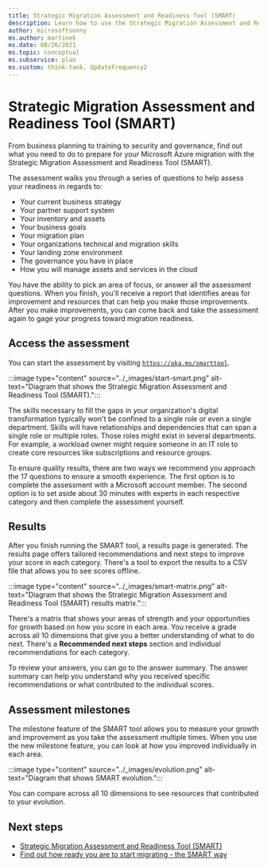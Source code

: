 ```yaml
---
title: Strategic Migration Assessment and Readiness Tool (SMART)
description: Learn how to use the Strategic Migration Assessment and Readiness Tool (SMART) to accelerate your cloud adoption efforts.
author: microsoftsonny
ms.author: martinek
ms.date: 08/26/2021
ms.topic: conceptual
ms.subservice: plan
ms.custom: think-tank, UpdateFrequency2
---
```


# Strategic Migration Assessment and Readiness Tool (SMART)

From business planning to training to security and governance, find out what you need to do to prepare for your Microsoft Azure migration with the Strategic Migration Assessment and Readiness Tool (SMART).

The assessment walks you through a series of questions to help assess your readiness in regards to:

- Your current business strategy
- Your partner support system
- Your inventory and assets
- Your business goals
- Your migration plan
- Your organizations technical and migration skills
- Your landing zone environment
- The governance you have in place
- How you will manage assets and services in the cloud

You have the ability to pick an area of focus, or answer all the assessment questions. When you finish, you'll receive a report that identifies areas for improvement and resources that can help you make those improvements. After you make improvements, you can come back and take the assessment again to gage your progress toward migration readiness.

## Access the assessment

You can start the assessment by visiting [`https://aka.ms/smarttool`](/assessments/Strategic-Migration-Assessment/).

:::image type="content" source="../_images/start-smart.png" alt-text="Diagram that shows the Strategic Migration Assessment and Readiness Tool (SMART).":::

The skills necessary to fill the gaps in your organization's digital transformation typically won't be confined to a single role or even a single department. Skills will have relationships and dependencies that can span a single role or multiple roles. Those roles might exist in several departments. For example, a workload owner might require someone in an IT role to create core resources like subscriptions and resource groups.

To ensure quality results, there are two ways we recommend you approach the 17 questions to ensure a smooth experience. The first option is to complete the assessment with a Microsoft account member. The second option is to set aside about 30 minutes with experts in each respective category and then complete the assessment yourself.

## Results

After you finish running the SMART tool, a results page is generated. The results page offers tailored recommendations and next steps to improve your score in each category. There's a tool to export the results to a CSV file that allows you to see scores offline.

:::image type="content" source="../_images/smart-matrix.png" alt-text="Diagram that shows the Strategic Migration Assessment and Readiness Tool (SMART) results matrix.":::

There's a matrix that shows your areas of strength and your opportunities for growth based on how you score in each area. You receive a grade across all 10 dimensions that give you a better understanding of what to do next. There's a **Recommended next steps** section and individual recommendations for each category.

To review your answers, you can go to the answer summary. The answer summary can help you understand why you received specific recommendations or what contributed to the individual scores.

## Assessment milestones

The milestone feature of the SMART tool allows you to measure your growth and improvement as you take the assessment multiple times. When you use the new milestone feature, you can look at how you improved individually in each area.

:::image type="content" source="../_images/evolution.png" alt-text="Diagram that shows SMART evolution.":::

You can compare across all 10 dimensions to see resources that contributed to your evolution.

## Next steps

- [Strategic Migration Assessment and Readiness Tool (SMART)](/assessments/Strategic-Migration-Assessment/)
- [Find out how ready you are to start migrating - the SMART way](https://azure.microsoft.com/migration/#overview)